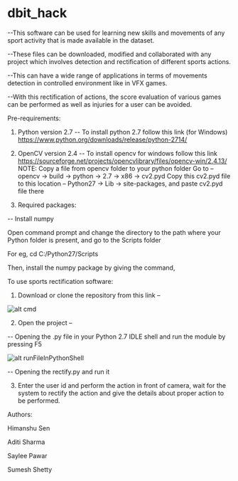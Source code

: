 # dbit_hack
--This software can be used for learning new skills and movements of any sport activity that is made available in the dataset.

--These files can be downloaded, modified and collaborated with any project which involves detection and rectification of different sports actions. 

--This can have a wide range of applications in terms of movements detection in controlled environment like in VFX games. 

--With this rectification of actions, the score evaluation of various games can be performed as well as injuries for a user can be avoided.


Pre-requirements:

1.	Python version 2.7
-- To install python 2.7 follow this link (for Windows) https://www.python.org/downloads/release/python-2714/

2.	OpenCV version 2.4
-- To install opencv for windows follow this link https://sourceforge.net/projects/opencvlibrary/files/opencv-win/2.4.13/
NOTE: Copy a file from opencv folder to your python folder
	      Go to – opencv -> build -> python -> 2.7 -> x86 -> cv2.pyd
	      Copy this cv2.pyd file to this location – 
	      Python27 -> Lib -> site-packages, and paste cv2.pyd file there 
3.    Required packages:

-- Install numpy
	
Open command prompt and change the directory to the path where your Python folder is present, and go to the Scripts folder

For eg,    cd C:/Python27/Scripts

Then, install the numpy package by giving the command, 
	 
To use sports rectification software:

1.	Download or clone the repository from this link –

![alt cmd](https://github.com/suma619/dbit_hack/blob/master/cmdnumpy.png)


2.	Open the project – 

-- Opening the .py file in your Python 2.7 IDLE shell and run the module by pressing F5

![alt runFileInPythonShell](https://github.com/suma619/dbit_hack/blob/master/image001.gif)

-- Opening the rectify.py and run it

3.	Enter the user id and perform the action in front of camera, wait for the system to rectify the action and give the details about proper action to be performed.
 
Authors:

Himanshu Sen

Aditi Sharma

Saylee Pawar

Sumesh Shetty

